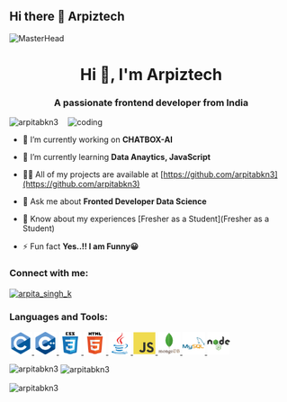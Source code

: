 ## Hi there 👋 Arpiztech 
![MasterHead](https://wallpapercave.com/wp/wp9641787.jpg)
<h1 align="center">Hi 👋, I'm Arpiztech</h1>
<h3 align="center">A passionate frontend developer from India</h3>
<img align="right" alt="coding" width="400" src="https://media.tenor.com/IF2JdxzmyN4AAAAi/coding-girl.gif">

<p align="left"> <img src="https://komarev.com/ghpvc/?username=arpitabkn3&label=Profile%20views&color=0e75b6&style=flat" alt="arpitabkn3" /> </p>

- 🔭 I’m currently working on **CHATBOX-AI**

- 🌱 I’m currently learning **Data Anaytics, JavaScript**

- 👨‍💻 All of my projects are available at [https://github.com/arpitabkn3](https://github.com/arpitabkn3)

- 💬 Ask me about **Fronted Developer Data Science**

- 📄 Know about my experiences [Fresher as a Student](Fresher as a Student)

- ⚡ Fun fact **Yes..!! I am Funny😀**

<h3 align="left">Connect with me:</h3>
<p align="left">
<a href="https://twitter.com/arpita_singh_k" target="blank"><img align="center" src="https://raw.githubusercontent.com/rahuldkjain/github-profile-readme-generator/master/src/images/icons/Social/twitter.svg" alt="arpita_singh_k" height="30" width="40" /></a>
</p>

<h3 align="left">Languages and Tools:</h3>
<p align="left"> <a href="https://www.cprogramming.com/" target="_blank" rel="noreferrer"> <img src="https://raw.githubusercontent.com/devicons/devicon/master/icons/c/c-original.svg" alt="c" width="40" height="40"/> </a> <a href="https://www.w3schools.com/cpp/" target="_blank" rel="noreferrer"> <img src="https://raw.githubusercontent.com/devicons/devicon/master/icons/cplusplus/cplusplus-original.svg" alt="cplusplus" width="40" height="40"/> </a> <a href="https://www.w3schools.com/css/" target="_blank" rel="noreferrer"> <img src="https://raw.githubusercontent.com/devicons/devicon/master/icons/css3/css3-original-wordmark.svg" alt="css3" width="40" height="40"/> </a> <a href="https://www.w3.org/html/" target="_blank" rel="noreferrer"> <img src="https://raw.githubusercontent.com/devicons/devicon/master/icons/html5/html5-original-wordmark.svg" alt="html5" width="40" height="40"/> </a> <a href="https://www.java.com" target="_blank" rel="noreferrer"> <img src="https://raw.githubusercontent.com/devicons/devicon/master/icons/java/java-original.svg" alt="java" width="40" height="40"/> </a> <a href="https://developer.mozilla.org/en-US/docs/Web/JavaScript" target="_blank" rel="noreferrer"> <img src="https://raw.githubusercontent.com/devicons/devicon/master/icons/javascript/javascript-original.svg" alt="javascript" width="40" height="40"/> </a> <a href="https://www.mongodb.com/" target="_blank" rel="noreferrer"> <img src="https://raw.githubusercontent.com/devicons/devicon/master/icons/mongodb/mongodb-original-wordmark.svg" alt="mongodb" width="40" height="40"/> </a> <a href="https://www.mysql.com/" target="_blank" rel="noreferrer"> <img src="https://raw.githubusercontent.com/devicons/devicon/master/icons/mysql/mysql-original-wordmark.svg" alt="mysql" width="40" height="40"/> </a> <a href="https://nodejs.org" target="_blank" rel="noreferrer"> <img src="https://raw.githubusercontent.com/devicons/devicon/master/icons/nodejs/nodejs-original-wordmark.svg" alt="nodejs" width="40" height="40"/> </a> </p>

<p><img align="left" src="https://github-readme-stats.vercel.app/api/top-langs?username=arpitabkn3&show_icons=true&locale=en&layout=compact" alt="arpitabkn3" /></p>

<p>&nbsp;<img align="center" src="https://github-readme-stats.vercel.app/api?username=arpitabkn3&show_icons=true&locale=en" alt="arpitabkn3" /></p>

<p><img align="center" src="https://github-readme-streak-stats.herokuapp.com/?user=arpitabkn3&" alt="arpitabkn3" /></p>
